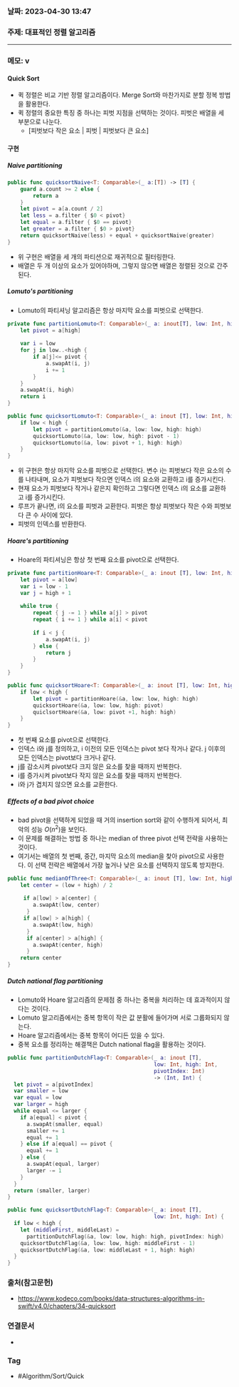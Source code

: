 ### 날짜: 2023-04-30 13:47

### 주제: 대표적인 정렬 알고리즘
---
### 메모: v
#### Quick Sort 
- 퀵 정렬은 비교 기반 정렬 알고리즘이다. Merge Sort와 마찬가지로 분할 정복 방법을 활용한다. 
- 퀵 정렬의 중요한 특징 중 하나는 피벗 지점을 선택하는 것이다. 피벗은 배열을 세 부분으로 나눈다. 
	- [피벗보다 작은 요소 | 피벗 | 피벗보다 큰 요소]
#### 구현
##### Naive partitioning
~~~ swift 
public func quicksortNaive<T: Comparable>(_ a:[T]) -> [T] { 
	guard a.count >= 2 else { 
		return a
	}
	let pivot = a[a.count / 2]
	let less = a.filter { $0 < pivot}
	let equal = a.filter { $0 == pivot}
	let greater = a.filter { $0 > pivot}
	return quicksortNaive(less) + equal + quicksortNaive(greater)
}
~~~
- 위 구현은 배열을 세 개의 파티션으로 재귀적으로 필터링한다. 
- 배열은 두 개 이상의 요소가 있어야하며, 그렇지 않으면 배열은 정렬된 것으로 간주된다. 
##### Lomuto's partitioning
- Lomuto의 파티셔닝 알고리즘은 항상 마지막 요소를 피벗으로 선택한다.
~~~ swift 
private func partitionLomuto<T: Comparable>(_ a: inout[T], low: Int, high: Int) -> Int { 
	let pivot = a[high]
	
	var i = low
	for j in low..<high { 
		if a[j]<= pivot { 
			a.swapAt(i, j)
			i += 1 
		}
	}
	a.swapAt(i, high)
	return i 
}

public func quicksortLomuto<T: Comparable>(_ a: inout [T], low: Int, high: Int) { 
	if low < high { 
		let pivot = partitionLomuto(&a, low: low, high: high) 
		quicksortLomuto(&a, low: low, high: pivot - 1)
		quicksortLomuto(&a, low: pivot + 1, high: high)
	}
}
~~~
- 위 구현은 항상 마지막 요소를 피벗으로 선택한다. 변수 i는 피벗보다 작은 요소의 수를 나타내며, 요소가 피벗보다 작으면 인덱스 i의 요소와 교환하고 i를 증가시킨다. 
- 현재 요소가 피벗보다 작거나 같은지 확인하고 그렇다면 인덱스 i의 요소를 교환하고 i를 증가시킨다. 
- 루프가 끝나면, i의 요소를 피벗과 교환한다. 피벗은 항상 피벗보다 작은 수와 피벗보다 큰 수 사이에 있다. 
- 피벗의 인덱스를 반환한다. 
##### Hoare's partitioning
- Hoare의 파티셔닝은 항상 첫 번째 요소를 pivot으로 선택한다. 
~~~ swift 
private func partitionHoare<T: Comparable>(_ a: inout [T], low: Int, high: Int) -> Int { 
	let pivot = a[low]
	var i = low - 1
	var j = high + 1
	
	while true { 
		repeat { j -= 1 } while a[j] > pivot
		repeat { i += 1 } while a[i] < pivot
		
		if i < j { 
			a.swapAt(i, j)
		} else { 
			return j 
		}
	}
}

public func quicksortHoare<T: Comparable>(_ a: inout [T], low: Int, high: Int) {
	if low < high { 
		let pivot = partitionHoare(&a, low: low, high: high)
		quicksortHoare(&a, low: low, high: pivot)
		quiclsortHoare(&a, low: pivot +1, high: high)
	}
}
~~~
- 첫 번째 요소를 pivot으로 선택한다. 
- 인덱스 i와 j를 정의하고, i 이전의 모든 인덱스는 pivot 보다 작거나 같다. j 이후의 모든 인덱스는 pivot보다 크거나 같다. 
- j를 감소시켜 pivot보다 크지 않은 요소를 찾을 때까지 반복한다.
- i를 증가시켜 pivot보다 작지 않은 요소를 찾을 때까지 반복한다.
- i와 j가 겹치지 않으면 요소를 교환한다. 
##### Effects of a bad pivot choice
- bad pivot을 선택하게 되었을 때 거의 insertion sort와 같이 수행하게 되어서, 최악의 성능 $O(n^2)$을 보인다. 
- 이 문제를 해결하는 방법 중 하나는 median of three pivot 선택 전략을 사용하는 것이다. 
- 여기서는 배열의 첫 번째, 중간, 마지막 요소의 median을 찾아 pivot으로 사용한다. 이 선택 전략은 배열에서 가장 높거나 낮은 요소를 선택하지 않도록 방지한다. 
~~~ swift 
public func medianOfThree<T: Comparable>(_ a: inout [T], low: Int, high: Int) -> Int { 
	let center = (low + high) / 2
	
	 if a[low] > a[center] {
	    a.swapAt(low, center)
	  }
	 if a[low] > a[high] {
	    a.swapAt(low, high)
	  }
	  if a[center] > a[high] {
	    a.swapAt(center, high)
	  }
	return center
}
~~~
##### Dutch national flag partitioning
- Lomuto와 Hoare 알고리즘의 문제점 중 하나는 중복을 처리하는 데 효과적이지 않다는 것이다. 
- Lomuto 알고리즘에서는 중복 항목이 작은 값 분활에 들어가며 서로 그룹화되지 않는다. 
- Hoare 알고리즘에서는 중복 항목이 어디든 있을 수 있다. 
- 중복 요소를 정리하는 해결책은 Dutch national flag을 활용하는 것이다.
~~~ swift 
public func partitionDutchFlag<T: Comparable>(_ a: inout [T],
                                              low: Int, high: Int,
                                              pivotIndex: Int)
                                              -> (Int, Int) {
  let pivot = a[pivotIndex]
  var smaller = low 
  var equal = low 
  var larger = high 
  while equal <= larger { 
    if a[equal] < pivot {
      a.swapAt(smaller, equal)
      smaller += 1
      equal += 1
    } else if a[equal] == pivot {
      equal += 1
    } else {
      a.swapAt(equal, larger)
      larger -= 1
    }
  }
  return (smaller, larger) 
}

public func quicksortDutchFlag<T: Comparable>(_ a: inout [T],
                                              low: Int, high: Int) {
  if low < high {
    let (middleFirst, middleLast) =
      partitionDutchFlag(&a, low: low, high: high, pivotIndex: high)
    quicksortDutchFlag(&a, low: low, high: middleFirst - 1)
    quicksortDutchFlag(&a, low: middleLast + 1, high: high)
  }
}

~~~
### 출처(참고문헌) 
- https://www.kodeco.com/books/data-structures-algorithms-in-swift/v4.0/chapters/34-quicksort

### 연결문서 
- 

### Tag
- #Algorithm/Sort/Quick